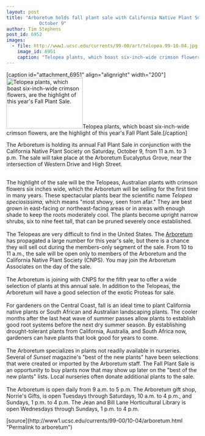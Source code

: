```yaml
---
layout: post
title: "Arboretum holds fall plant sale with California Native Plant Society on Saturday,
			October 9"
author: Tim Stephens
post_id: 6952
images:
  - file: http://www1.ucsc.edu/currents/99-00/art/telopea.99-10-04.jpg
    image_id: 6951
    caption: "Telopea plants, which boast six-inch-wide crimson flowers, are the highlight of this year's Fall Plant Sale."
---
```


[caption id="attachment_6951" align="alignright" width="200"]<a href="http://localhost/mysite/wp-content/uploads/1999/10/telopea.99-10-04.jpg"><img class="size-full wp-image-6951" src="http://localhost/mysite/wp-content/uploads/1999/10/telopea.99-10-04.jpg" alt="Telopea plants, which boast six-inch-wide crimson flowers, are the highlight of this year's Fall Plant Sale." width="200" height="133" /></a>Telopea plants, which boast six-inch-wide crimson flowers, are the highlight of this year's Fall Plant Sale.[/caption]
<p>
  The Arboretum is holding its annual Fall Plant Sale in conjunction with the California Native Plant Society on Saturday, October 9, from 11 a.m. to 3 p.m. The sale will take place at the Arboretum Eucalyptus Grove, near the intersection of Western Drive and High Street.
</p><br>
The highlight of the sale will be the Telopeas, Australian plants with crimson flowers six inches wide, which the Arboretum will be selling for the first time in many years. These spectacular plants bear the scientific name <i>Telopea speciosissima,</i> which means "most showy, seen from afar." They are best grown in east-facing or northeast-facing areas or in areas with enough shade to keep the roots moderately cool. The plants become upright narrow shrubs, six to nine feet tall, that can be pruned severely once established.<br>
<br>
The Telopeas are very difficult to find in the United States. The <a href="http://www2.ucsc.edu/arboretum/">Arboretum</a> has propagated a large number for this year's sale, but there is a chance they will sell out during the members-only segment of the sale. From 10 to 11 a.m., the sale will be open only to members of the Arboretum and the California Native Plant Society (CNPS). You may join the Arboretum Associates on the day of the sale.<br>
<br>
The Arboretum is joining with CNPS for the fifth year to offer a wide selection of plants at this annual sale. In addition to the Telopeas, the Arboretum will have a good selection of the exotic Proteas for sale.<br>
<br>
For gardeners on the Central Coast, fall is an ideal time to plant California native plants or South African and Australian landscaping plants. The cooler months after the last heat wave of summer passes allow plants to establish good root systems before the next dry summer season. By establishing drought-tolerant plants from California, Australia, and South Africa now, gardeners can have plants that look good for years to come.<br>
<br>
The Arboretum specializes in plants not readily available in nurseries. Several of <i>Sunset</i> magazine's "best of the new plants" have been selections that were created or imported by the Arboretum staff. The Fall Plant Sale is an opportunity to buy plants now that may show up later on the "best of the new plants" lists. Local nurseries often donate additional plants to the sale.<br>
<br>
The Arboretum is open daily from 9 a.m. to 5 p.m. The Arboretum gift shop, Norrie's Gifts, is open Tuesdays through Saturdays, 10 a.m. to 4 p.m., and Sundays, 1 p.m. to 4 p.m. The Jean and Bill Lane Horticultural Library is open Wednesdays through Sundays, 1 p.m. to 4 p.m.
<p>

</p>
<p>
  </p>
[source](http://www1.ucsc.edu/currents/99-00/10-04/arboretum.html "Permalink to arboretum")
